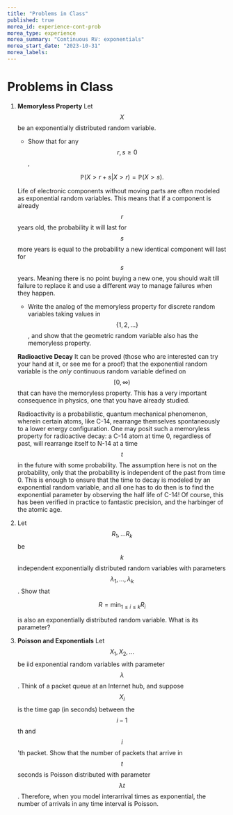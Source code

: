 ```yaml
---
title: "Problems in Class"
published: true
morea_id: experience-cont-prob
morea_type: experience
morea_summary: "Continuous RV: exponentials"
morea_start_date: "2023-10-31"
morea_labels:
---
```


# Problems in Class

1. **Memoryless Property** Let $$X$$ be an exponentially distributed
   random variable. 
   
    * Show that for any $$r, s \ge 0$$,

	$${\mathbb P}( X > r+s | X> r) = {\mathbb P}(X> s).$$
	
	Life of electronic components without moving parts are often
    modeled as exponential random variables. This means that if a
    component is already $$r$$ years old, the probability it will last
    for $$s$$ more years is equal to the probability a new identical
    component will last for $$s$$ years. Meaning there is no point
    buying a new one, you should wait till failure to replace it and
	use a different way to manage failures when they happen.
	
	* Write the analog of the memoryless property for discrete random
	variables taking values in $$\{1,2,\ldots\}$$, and show that the
	geometric random variable also has the memoryless property.
	
	 **Radioactive Decay** It can be proved (those who are interested
	 can try your hand at it, or see me for a proof) that the
	 exponential random variable is the _only_ continuous random
	 variable defined on $$[0,\infty)$$ that can have the memoryless
	 property. This has a very important consequence in physics, one
	 that you have already studied.
	 
	 Radioactivity is a probabilistic, quantum mechanical phenomenon,
	 wherein certain atoms, like C-14, rearrange themselves
	 spontaneously to a lower energy configuration. One may posit such
	 a memoryless property for radioactive decay: a C-14 atom at time
	 0, regardless of past, will rearrange itself to N-14 at a time
	 $$t$$ in the future with some probability. The assumption here is
	 not on the probability, only that the probability is independent
	 of the past from time 0. This is enough to ensure that the time
	 to decay is modeled by an exponential random variable, and all
	 one has to do then is to find the exponential parameter by
	 observing the half life of C-14! Of course, this has been verified in 
	 practice to fantastic precision, and the harbinger of the atomic
	 age. 
 
	 

	
2. Let $$R_1, \ldots R_k$$ be $$k$$ independent exponentially
   distributed random variables with parameters $$\lambda_1,\ldots,
   \lambda_k$$. Show that

	$$R = \min_{1\le i \le k} R_i$$
	
	is also an exponentially distributed random variable. What is its
    parameter?
	
3. **Poisson and Exponentials** Let $$X_1, X_2, \ldots$$ be iid
   exponential random variables with parameter $$\lambda$$. Think of a
   packet queue at an Internet hub, and suppose $$X_i$$ is the time
   gap (in seconds) between the $$i-1$$th and $$i$$'th packet. Show
   that the number of packets that arrive in $$t$$ seconds is Poisson
   distributed with parameter $$\lambda t$$. Therefore, when you model
   interarrival times as exponential, the number of arrivals in any
   time interval is Poisson.
   

